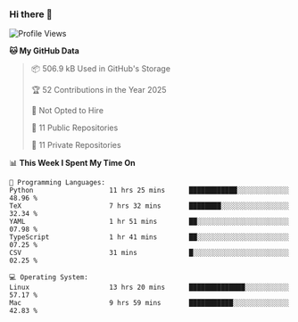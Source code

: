 ### Hi there 👋

<!--
**huayuan4396/huayuan4396** is a ✨ _special_ ✨ repository because its `README.md` (this file) appears on your GitHub profile.

Here are some ideas to get you started:

- 🔭 I’m currently working on ...
- 🌱 I’m currently learning ...
- 👯 I’m looking to collaborate on ...
- 🤔 I’m looking for help with ...
- 💬 Ask me about ...
- 📫 How to reach me: ...
- 😄 Pronouns: ...
- ⚡ Fun fact: ...
-->

<!--START_SECTION:waka-->
![Profile Views](http://img.shields.io/badge/Profile%20Views-2-blue)

**🐱 My GitHub Data** 

> 📦 506.9 kB Used in GitHub's Storage 
 > 
> 🏆 52 Contributions in the Year 2025
 > 
> 🚫 Not Opted to Hire
 > 
> 📜 11 Public Repositories 
 > 
> 🔑 11 Private Repositories 
 > 
📊 **This Week I Spent My Time On** 

```text
💬 Programming Languages: 
Python                   11 hrs 25 mins      ████████████░░░░░░░░░░░░░   48.96 % 
TeX                      7 hrs 32 mins       ████████░░░░░░░░░░░░░░░░░   32.34 % 
YAML                     1 hr 51 mins        ██░░░░░░░░░░░░░░░░░░░░░░░   07.98 % 
TypeScript               1 hr 41 mins        ██░░░░░░░░░░░░░░░░░░░░░░░   07.25 % 
CSV                      31 mins             █░░░░░░░░░░░░░░░░░░░░░░░░   02.25 % 

💻 Operating System: 
Linux                    13 hrs 20 mins      ██████████████░░░░░░░░░░░   57.17 % 
Mac                      9 hrs 59 mins       ███████████░░░░░░░░░░░░░░   42.83 % 
```


<!--END_SECTION:waka-->
